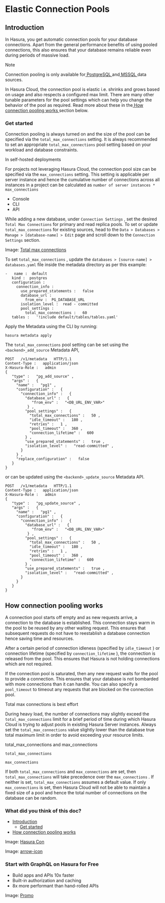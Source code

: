 # Elastic Connection Pools

## Introduction​

In Hasura, you get automatic connection pools for your database connections. Apart from the general performance benefits
of using pooled connections, this also ensures that your database remains reliable even during periods of massive load.

Note

Connection pooling is only available for[ PostgreSQL ](https://hasura.io/docs/latest/api-reference/syntax-defs/#pgpoolsettings)and[ MSSQL ](https://hasura.io/docs/latest/api-reference/syntax-defs/#mssqlpoolsettings)data sources.

In Hasura Cloud, the connection pool is elastic i.e. shrinks and grows based on usage and also respects a configured max
limit. There are many other tunable parameters for the pool settings which can help you change the behavior of the pool
as required. Read more about these in the[ How connection pooling works ](https://hasura.io/docs/latest/databases/database-config/cloud-connection-pooling/#how-connection-pooling-works)section below.

### Get started​

Connection pooling is always turned on and the size of the pool can be specified via the `total_max_connections` setting. It is always recommended to set an appropriate `total_max_connections` pool setting based on your workload and
database constraints.

In self-hosted deployments

For projects not leveraging Hasura Cloud, the connection pool size can be specified via the `max_connections` setting.
This setting is applicable per server instance and hence the cumulative number of connections across all instances in a
project can be calculated as `number of server instances * max_connections` 

- Console
- CLI
- API


While adding a new database, under `Connection Settings` , set the desired `Total Max Connections` for primary and read
replica pools. To set or update `total_max_connections` for existing sources, head to the `Data > Databases > Manage > [database-name] > Edit` page and scroll down to the `Connection Settings` section.

Image: [ Total max connections ](https://hasura.io/docs/assets/images/total-max-connections-c1d2f57a10cf284222fd32526d3a5806.png)

To set `total_max_connections` , update the `databases > [source-name] > databases.yaml` file inside the metadata
directory as per this example:

```
-   name :  default
   kind :  postgres
   configuration :
     connection_info :
       use_prepared_statements :   false
       database_url :
         from_env :  PG_DATABASE_URL
       isolation_level :  read - committed
       pool_settings :
         total_max_connections :   60
   tables :   '!include default/tables/tables.yaml'
```

Apply the Metadata using the CLI by running:

`hasura metadata apply`

The `total_max_connections` pool setting can be set using the `<backend>_add_source` Metadata API,

```
POST   /v1/metadata   HTTP/1.1
Content-Type :   application/json
X-Hasura-Role :   admin
{
   "type" :   "pg_add_source" ,
   "args" :   {
     "name" :   "pg1" ,
     "configuration" :   {
       "connection_info" :   {
         "database_url" :   {
            "from_env" :   "<DB_URL_ENV_VAR>"
          } ,
         "pool_settings" :   {
           "total_max_connections" :   50 ,
           "idle_timeout" :   180 ,
           "retries" :   1 ,
           "pool_timeout" :   360 ,
           "connection_lifetime" :   600
         } ,
         "use_prepared_statements" :   true ,
         "isolation_level" :   "read-committed" ,
       }
     } ,
     "replace_configuration" :   false
   }
}
```

or can be updated using the `<backend>_update_source` Metadata API.

```
POST   /v1/metadata   HTTP/1.1
Content-Type :   application/json
X-Hasura-Role :   admin
{
   "type" :   "pg_update_source" ,
   "args" :   {
     "name" :   "pg1" ,
     "configuration" :   {
       "connection_info" :   {
         "database_url" :   {
            "from_env" :   "<DB_URL_ENV_VAR>"
          } ,
         "pool_settings" :   {
           "total_max_connections" :   50 ,
           "idle_timeout" :   180 ,
           "retries" :   1 ,
           "pool_timeout" :   360 ,
           "connection_lifetime" :   600
         } ,
         "use_prepared_statements" :   true ,
         "isolation_level" :   "read-committed" ,
       }
     }
   }
}
```

## How connection pooling works​

A connection pool starts off empty and as new requests arrive, a connection to the database is established. This
connection stays warm in the pool to be reused by any other waiting request. This ensures that subsequent requests do
not have to reestablish a database connection hence saving time and resources.

After a certain period of connection idleness (specified by `idle_timeout` ) or connection lifetime (specified by `connection_lifetime` ), the connection is released from the pool. This ensures that Hasura is not holding connections
which are not required.

If the connection pool is saturated, then any new request waits for the pool to provide a connection. This ensures that
your database is not bombarded with more connections than it can handle. You can also specify a `pool_timeout` to
timeout any requests that are blocked on the connection pool.

Total max connections is best effort

During heavy load, the number of connections may slightly exceed the `total_max_connections` limit for a brief period of
time during which Hasura Cloud is trying to adjust pools in existing Hasura Server instances. Always set the `total_max_connections` value slightly lower than the database true total maximum limit in order to avoid exceeding your
resource limits.

total_max_connections and max_connections

`total_max_connections`

`max_connections`

If both `total_max_connections` and `max_connections` are set, then `total_max_connections` will take precedence over
the `max_connections` . If neither is set, `total_max_connections` assumes a default value. If only `max_connections` is
set, then Hasura Cloud will not be able to maintain a fixed size of a pool and hence the total number of connections on
the database can be random.

### What did you think of this doc?

- [ Introduction ](https://hasura.io/docs/latest/databases/database-config/cloud-connection-pooling/#introduction)
    - [ Get started ](https://hasura.io/docs/latest/databases/database-config/cloud-connection-pooling/#get-started)
- [ How connection pooling works ](https://hasura.io/docs/latest/databases/database-config/cloud-connection-pooling/#how-connection-pooling-works)


Image: [ Hasura Con ](https://res.cloudinary.com/dh8fp23nd/image/upload/v1686154570/hasura-con-2023/has-con-light-date_r2a2ud.png)

Image: [ arrow-icon ](https://res.cloudinary.com/dh8fp23nd/image/upload/v1683723549/main-web/chevron-right_ldbi7d.png)

### Start with GraphQL on Hasura for Free

- Build apps and APIs 10x faster
- Built-in authorization and caching
- 8x more performant than hand-rolled APIs


Image: [ Promo ](https://hasura.io/docs/assets/images/hasura-free-ff60e409244e0ea12b5a3045d1a9096b.png)